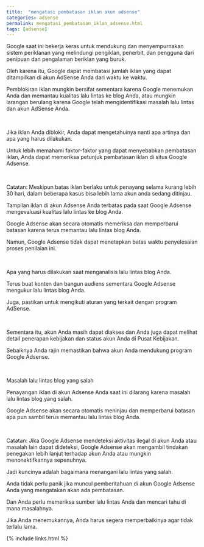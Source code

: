 ```yaml
---
title:  "mengatasi pembatasan iklan akun adsense"
categories: adsense
permalink: mengatasi_pembatasan_iklan_adsense.html
tags: [adsense]
---
```


<p>Google saat ini bekerja keras untuk mendukung dan menyempurnakan sistem periklanan yang melindungi pengiklan, penerbit, dan pengguna dari penipuan dan pengalaman beriklan yang buruk.</p><p>Oleh karena itu, Google dapat membatasi jumlah iklan yang dapat ditampilkan di akun AdSense Anda dari waktu ke waktu.</p><p>Pemblokiran iklan mungkin bersifat sementara karena Google menemukan Anda dan memantau kualitas lalu lintas ke blog Anda, atau mungkin larangan berulang karena Google telah mengidentifikasi masalah lalu lintas dan akun AdSense Anda.</p><p>&nbsp;</p><p>Jika iklan Anda diblokir, Anda dapat mengetahuinya nanti apa artinya dan apa yang harus dilakukan.</p><p>Untuk lebih memahami faktor-faktor yang dapat menyebabkan pembatasan iklan, Anda dapat memeriksa petunjuk pembatasan iklan di situs Google Adsense.</p><p>&nbsp;</p><p>Catatan: Meskipun batas iklan berlaku untuk penayang selama kurang lebih 30 hari, dalam beberapa kasus bisa lebih lama akun anda sedang ditinjau.</p><p>Tampilan iklan di akun Adsense Anda terbatas pada saat Google Adsense mengevaluasi kualitas lalu lintas ke blog Anda.</p><p>Google Adsense akan secara otomatis memeriksa dan memperbarui batasan karena terus memantau lalu lintas blog Anda.</p><p>Namun, Google Adsense tidak dapat menetapkan batas waktu penyelesaian proses penilaian ini.</p><p>&nbsp;</p><p>Apa yang harus dilakukan saat menganalisis lalu lintas blog Anda.</p><p>Terus buat konten dan bangun audiens sementara Google Adsense mengukur lalu lintas blog Anda.</p><p>Juga, pastikan untuk mengikuti aturan yang terkait dengan program AdSense.</p><p>&nbsp;</p><p>Sementara itu, akun Anda masih dapat diakses dan Anda juga dapat melihat detail penerapan kebijakan dan status akun Anda di Pusat Kebijakan.</p><p>Sebaiknya Anda rajin memastikan bahwa akun Anda mendukung program Google Adsense.</p><p>&nbsp;</p><p>Masalah lalu lintas blog yang salah&nbsp;</p><p>Penayangan iklan di akun Adsense Anda saat ini dilarang karena masalah lalu lintas blog yang salah.</p><p>Google Adsense akan secara otomatis meninjau dan memperbarui batasan apa pun sambil terus memantau lalu lintas blog Anda.</p><p>&nbsp;</p><p>Catatan: Jika Google Adsense mendeteksi aktivitas ilegal di akun Anda atau masalah lain dapat dideteksi, Google Adsense akan mengambil tindakan penegakan lebih lanjut terhadap akun Anda atau mungkin menonaktifkannya sepenuhnya.</p><p>Jadi kuncinya adalah bagaimana menangani lalu lintas yang salah.</p><p>Anda tidak perlu panik jika muncul pemberitahuan di akun Google Adsense Anda yang mengatakan akan ada pembatasan.</p><p>Dan Anda perlu memeriksa sumber lalu lintas Anda dan mencari tahu di mana masalahnya.</p><p>Jika Anda menemukannya, Anda harus segera memperbaikinya agar tidak terlalu lama.</p>

{% include links.html %}
